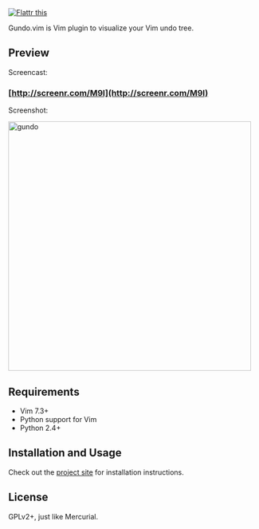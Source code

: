 <a href="http://flattr.com/thing/74149/Gundo-vim" target="_blank">
<img src="http://api.flattr.com/button/button-compact-static-100x17.png" alt="Flattr this" title="Flattr this" border="0" /></a>

Gundo.vim is Vim plugin to visualize your Vim undo tree.

Preview
-------

Screencast:

### [http://screenr.com/M9l](http://screenr.com/M9l)

Screenshot:

<a href="http://www.flickr.com/photos/sjl7678/5093114605/" title="gundo by stevelosh, on Flickr"><img src="http://farm5.static.flickr.com/4113/5093114605_ebc46d6494.jpg" width="487" height="500" alt="gundo" /></a>

Requirements
------------

* Vim 7.3+
* Python support for Vim
* Python 2.4+

Installation and Usage
----------------------

Check out the [project site][] for installation instructions.

[project site]: http://sjl.bitbucket.org/gundo.vim/

License
-------

GPLv2+, just like Mercurial.
